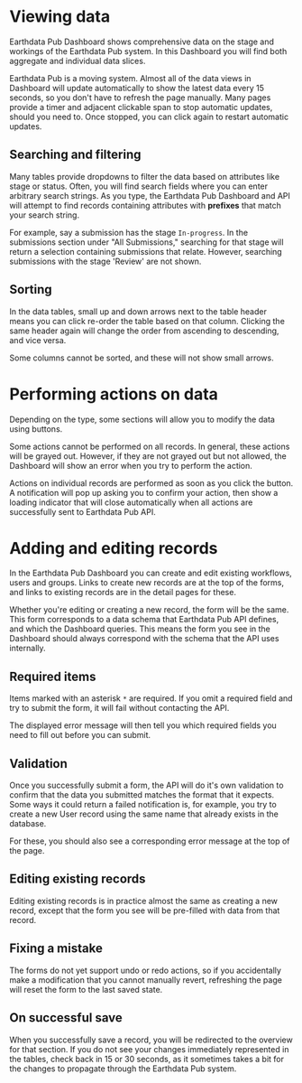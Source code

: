 # Viewing data

Earthdata Pub Dashboard shows comprehensive data on the stage and workings of the Earthdata Pub system. In this Dashboard you will find both aggregate and individual data slices.

Earthdata Pub is a moving system. Almost all of the data views in Dashboard will update automatically to show the latest data every 15 seconds, so you don't have to refresh the page manually. Many pages provide a timer and adjacent clickable span to stop automatic updates, should you need to. Once stopped, you can click again to restart automatic updates.

## Searching and filtering

Many tables provide dropdowns to filter the data based on attributes like stage or status. Often, you will find search fields where you can enter arbitrary search strings. As you type, the Earthdata Pub Dashboard and API will attempt to find records containing attributes with **prefixes** that match your search string.

For example, say a submission has the stage `In-progress`. In the submissions section under "All Submissions," searching for that stage will return a selection containing submissions that relate. However, searching submissions with the stage 'Review' are not shown.

## Sorting

In the data tables, small up and down arrows next to the table header means you can click re-order the table based on that column. Clicking the same header again will change the order from ascending to descending, and vice versa.

Some columns cannot be sorted, and these will not show small arrows.

# Performing actions on data

Depending on the type, some sections will allow you to modify the data using buttons.

Some actions cannot be performed on all records. In general, these actions will be grayed out. However, if they are not grayed out but not allowed, the Dashboard will show an error when you try to perform the action.

Actions on individual records are performed as soon as you click the button. A notification will pop up asking you to confirm your action, then show a loading indicator that will close automatically when all actions are successfully sent to Earthdata Pub API.

# Adding and editing records

In the Earthdata Pub Dashboard you can create and edit existing workflows, users and groups. Links to create new records are at the top of the forms, and links to existing records are in the detail pages for these.

Whether you're editing or creating a new record, the form will be the same. This form corresponds to a data schema that Earthdata Pub API defines, and which the Dashboard queries. This means the form you see in the Dashboard should always correspond with the schema that the API uses internally.

## Required items

Items marked with an asterisk `*` are required. If you omit a required field and try to submit the form, it will fail without contacting the API.

The displayed error message will then tell you which required fields you need to fill out before you can submit.

## Validation

Once you successfully submit a form, the API will do it's own validation to confirm that the data you submitted matches the format that it expects. Some ways it could return a failed notification is, for example, you try to create a new User record using the same name that already exists in the database.

For these, you should also see a corresponding error message at the top of the page.

## Editing existing records

Editing existing records is in practice almost the same as creating a new record, except that the form you see will be pre-filled with data from that record.

## Fixing a mistake

The forms do not yet support undo or redo actions, so if you accidentally make a modification that you cannot manually revert, refreshing the page will reset the form to the last saved state.

## On successful save

When you successfully save a record, you will be redirected to the overview for that section. If you do not see your changes immediately represented in the tables, check back in 15 or 30 seconds, as it sometimes takes a bit for the changes to propagate through the Earthdata Pub system.
